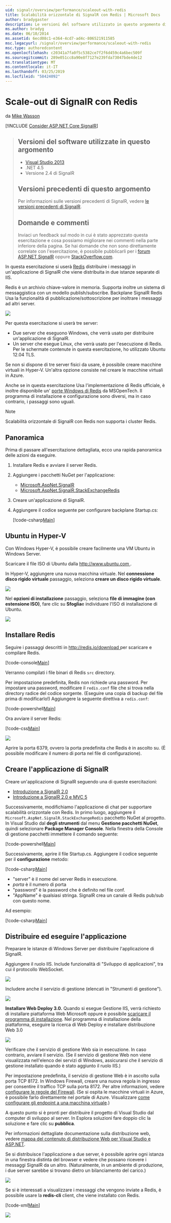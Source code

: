 ```yaml
---
uid: signalr/overview/performance/scaleout-with-redis
title: Scalabilità orizzontale di SignalR con Redis | Microsoft Docs
author: bradygaster
description: Le versioni del software utilizzato in questo argomento di Visual Studio 2013 .NET 4.5 SignalR le versioni precedenti la versione 2 di questo argomento per informazioni sulle versioni precedenti di...
ms.author: bradyg
ms.date: 06/10/2014
ms.assetid: 6ecd08c1-e364-4cd7-ad4c-806521911585
msc.legacyurl: /signalr/overview/performance/scaleout-with-redis
msc.type: authoredcontent
ms.openlocfilehash: c20341a7fa0f5c5382ce7f2f6d459c4a6bec509f
ms.sourcegitcommit: 289e051cc8a90e8f7127e239fda73047bde4de12
ms.translationtype: MT
ms.contentlocale: it-IT
ms.lasthandoff: 03/25/2019
ms.locfileid: "58424092"
---
```

<a name="signalr-scaleout-with-redis"></a>Scale-out di SignalR con Redis
====================
da [Mike Wasson](https://github.com/MikeWasson)

[!INCLUDE [Consider ASP.NET Core SignalR](~/includes/signalr/signalr-version-disambiguation.md)]

> ## <a name="software-versions-used-in-this-topic"></a>Versioni del software utilizzate in questo argomento
>
>
> - [Visual Studio 2013](https://my.visualstudio.com/Downloads?q=visual%20studio%202013)
> - .NET 4.5
> - Versione 2.4 di SignalR
>
>
>
> ## <a name="previous-versions-of-this-topic"></a>Versioni precedenti di questo argomento
>
> Per informazioni sulle versioni precedenti di SignalR, vedere [le versioni precedenti di SignalR](../older-versions/index.md).
>
> ## <a name="questions-and-comments"></a>Domande e commenti
>
> Inviaci un feedback sul modo in cui è stato apprezzato questa esercitazione e cosa possiamo migliorare nei commenti nella parte inferiore della pagina. Se hai domande che non sono direttamente correlate con l'esercitazione, è possibile pubblicarli per i [forum ASP.NET SignalR](https://forums.asp.net/1254.aspx/1?ASP+NET+SignalR) oppure [StackOverflow.com](http://stackoverflow.com/).


In questa esercitazione si userà [Redis](http://redis.io/) distribuire i messaggi in un'applicazione di SignalR che viene distribuita in due istanze separate di IIS.

Redis è un archivio chiave-valore in memoria. Supporta inoltre un sistema di messaggistica con un modello publish/subscribe. Backplane SignalR Redis Usa la funzionalità di pubblicazione/sottoscrizione per inoltrare i messaggi ad altri server.

![](scaleout-with-redis/_static/image1.png)

Per questa esercitazione si userà tre server:

- Due server che eseguono Windows, che verrà usato per distribuire un'applicazione di SignalR.
- Un server che esegue Linux, che verrà usato per l'esecuzione di Redis. Per le schermate contenute in questa esercitazione, ho utilizzato Ubuntu 12.04 TLS.

Se non si dispone di tre server fisici da usare, è possibile creare macchine virtuali in Hyper-V. Un'altra opzione consiste nel creare le macchine virtuali in Azure.

Anche se in questa esercitazione Usa l'implementazione di Redis ufficiale, è inoltre disponibile un' [porte Windows di Redis](https://github.com/MSOpenTech/redis) da MSOpenTech. Il programma di installazione e configurazione sono diversi, ma in caso contrario, i passaggi sono uguali.

> [!NOTE]
>
> Scalabilità orizzontale di SignalR con Redis non supporta i cluster Redis.


## <a name="overview"></a>Panoramica

Prima di passare all'esercitazione dettagliata, ecco una rapida panoramica delle azioni da eseguire.

1. Installare Redis e avviare il server Redis.
2. Aggiungere i pacchetti NuGet per l'applicazione:

    - [Microsoft.AspNet.SignalR](http://nuget.org/packages/Microsoft.AspNet.SignalR)
    - [Microsoft.AspNet.SignalR.StackExchangeRedis](https://www.nuget.org/packages/Microsoft.AspNet.SignalR.StackExchangeRedis)
    
3. Creare un'applicazione di SignalR.
4. Aggiungere il codice seguente per configurare backplane Startup.cs:

    [!code-csharp[Main](scaleout-with-redis/samples/sample1.cs)]

## <a name="ubuntu-on-hyper-v"></a>Ubuntu in Hyper-V

Con Windows Hyper-V, è possibile creare facilmente una VM Ubuntu in Windows Server.

Scaricare il file ISO di Ubuntu dalla [ http://www.ubuntu.com ](http://www.ubuntu.com/).

In Hyper-V, aggiungere una nuova macchina virtuale. Nel **connessione disco rigido virtuale** passaggio, seleziona **creare un disco rigido virtuale**.

![](scaleout-with-redis/_static/image2.png)

Nel **opzioni di installazione** passaggio, seleziona **file di immagine (con estensione ISO)**, fare clic su **Sfoglia**e individuare l'ISO di installazione di Ubuntu.

![](scaleout-with-redis/_static/image3.png)

## <a name="install-redis"></a>Installare Redis

Seguire i passaggi descritti in [ http://redis.io/download ](http://redis.io/download) per scaricare e compilare Redis.

[!code-console[Main](scaleout-with-redis/samples/sample2.cmd)]

Verranno compilati i file binari di Redis `src` directory.

Per impostazione predefinita, Redis non richiede una password. Per impostare una password, modificare il `redis.conf` file che si trova nella directory radice del codice sorgente. (Eseguire una copia di backup del file prima di modificarlo!) Aggiungere la seguente direttiva a `redis.conf`:

[!code-powershell[Main](scaleout-with-redis/samples/sample3.ps1)]

Ora avviare il server Redis:

[!code-css[Main](scaleout-with-redis/samples/sample4.css)]

![](scaleout-with-redis/_static/image4.png)

Aprire la porta 6379, ovvero la porta predefinita che Redis è in ascolto su. (È possibile modificare il numero di porta nel file di configurazione).

## <a name="create-the-signalr-application"></a>Creare l'applicazione di SignalR

Creare un'applicazione di SignalR seguendo una di queste esercitazioni:

- [Introduzione a SignalR 2.0](../getting-started/tutorial-getting-started-with-signalr.md)
- [Introduzione a SignalR 2.0 e MVC 5](../getting-started/tutorial-getting-started-with-signalr-and-mvc.md)

Successivamente, modifichiamo l'applicazione di chat per supportare scalabilità orizzontale con Redis. In primo luogo, aggiungere il `Microsoft.AspNet.SignalR.StackExchangeRedis` pacchetto NuGet al progetto. In Visual Studio dal **degli strumenti** dal menu **Gestione pacchetti NuGet**, quindi selezionare **Package Manager Console**. Nella finestra della Console di gestione pacchetti immettere il comando seguente:

[!code-powershell[Main](scaleout-with-redis/samples/sample5.ps1)]

Successivamente, aprire il file Startup.cs. Aggiungere il codice seguente per il **configurazione** metodo:

[!code-csharp[Main](scaleout-with-redis/samples/sample6.cs)]

- "server" è il nome del server Redis in esecuzione.
- *porta* è il numero di porta
- "password" è la password che è definito nel file conf.
- "AppName" è qualsiasi stringa. SignalR crea un canale di Redis pub/sub con questo nome.

Ad esempio:

[!code-csharp[Main](scaleout-with-redis/samples/sample7.cs)]

## <a name="deploy-and-run-the-application"></a>Distribuire ed eseguire l'applicazione

Preparare le istanze di Windows Server per distribuire l'applicazione di SignalR.

Aggiungere il ruolo IIS. Include funzionalità di "Sviluppo di applicazioni", tra cui il protocollo WebSocket.

![](scaleout-with-redis/_static/image5.png)

Includere anche il servizio di gestione (elencati in "Strumenti di gestione").

![](scaleout-with-redis/_static/image6.png)

**Installare Web Deploy 3.0.** Quando si esegue Gestione IIS, verrà richiesto di installare piattaforma Web Microsoft oppure è possibile [scaricare il programma di installazione](https://go.microsoft.com/fwlink/?LinkId=255386). Nel programma di installazione della piattaforma, eseguire la ricerca di Web Deploy e installare distribuzione Web 3.0

![](scaleout-with-redis/_static/image7.png)

Verificare che il servizio di gestione Web sia in esecuzione. In caso contrario, avviare il servizio. (Se il servizio di gestione Web non viene visualizzata nell'elenco dei servizi di Windows, assicurarsi che il servizio di gestione installato quando è stato aggiunto il ruolo IIS.)

Per impostazione predefinita, il servizio di gestione Web è in ascolto sulla porta TCP 8172. In Windows Firewall, creare una nuova regola in ingresso per consentire il traffico TCP sulla porta 8172. Per altre informazioni, vedere [configurare le regole del Firewall](https://technet.microsoft.com/library/dd448559(WS.10).aspx). (Se si ospita le macchine virtuali in Azure, è possibile farlo direttamente nel portale di Azure. Visualizzare [come configurare gli endpoint a una macchina virtuale](https://azure.microsoft.com/documentation/articles/virtual-machines-set-up-endpoints/).)

A questo punto si è pronti per distribuire il progetto di Visual Studio dal computer di sviluppo al server. In Esplora soluzioni fare doppio clic la soluzione e fare clic su **pubblica**.

Per informazioni dettagliate documentazione sulla distribuzione web, vedere [mappa del contenuto di distribuzione Web per Visual Studio e ASP.NET](../../../whitepapers/aspnet-web-deployment-content-map.md).

Se si distribuisce l'applicazione a due server, è possibile aprire ogni istanza in una finestra distinta del browser e vedere che possano ricevere i messaggi SignalR da un altro. (Naturalmente, in un ambiente di produzione, i due server sarebbe si trovano dietro un bilanciamento del carico.)

![](scaleout-with-redis/_static/image8.png)

Se si è interessati a visualizzare i messaggi che vengono inviate a Redis, è possibile usare la **redis-cli** client, che viene installato con Redis.

[!code-xml[Main](scaleout-with-redis/samples/sample8.xml)]

![](scaleout-with-redis/_static/image9.png)
